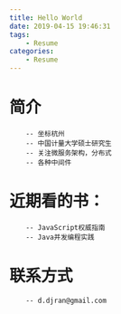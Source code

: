 ```yaml
---
title: Hello World
date: 2019-04-15 19:46:31
tags:
    - Resume
categories:
    - Resume
---
```


   # 简介
        -- 坐标杭州
        -- 中国计量大学硕士研究生
        -- 关注微服务架构，分布式
        -- 各种中间件
        
   # 近期看的书：
        -- JavaScript权威指南
        -- Java并发编程实践
            
   # 联系方式
        -- d.djran@gmail.com
        